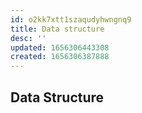 ```yaml
---
id: o2kk7xtt1szaqudyhwngnq9
title: Data structure
desc: ''
updated: 1656306443308
created: 1656306387888
---
```


## Data Structure
